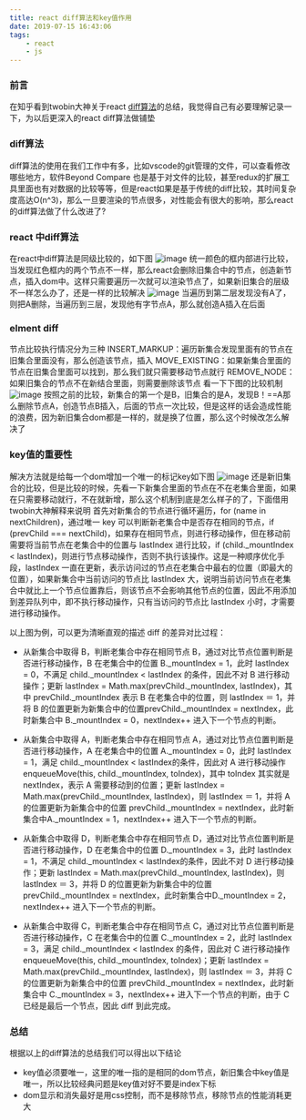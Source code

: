 ```yaml
---
title: react diff算法和key值作用
date: 2019-07-15 16:43:06
tags:
    - react
    - js
---
```

### 前言
在知乎看到twobin大神关于react [diff算法](https://zhuanlan.zhihu.com/p/20346379)的总结，我觉得自己有必要理解记录一下，为以后更深入的react diff算法做铺垫

### diff算法
diff算法的使用在我们工作中有多，比如vscode的git管理的文件，可以查看修改哪些地方，软件Beyond Compare 也是基于对文件的比较，甚至redux的扩展工具里面也有对数据的比较等等，但是react如果是基于传统的diff比较，其时间复杂度高达O(n^3)，那么一旦要渲染的节点很多，对性能会有很大的影响，那么react的diff算法做了什么改进了?

### react 中diff算法
在react中diff算法是同级比较的，如下图
![image](https://user-images.githubusercontent.com/20452750/61574159-e952ce80-aaed-11e9-8fbd-e9c18fe62c34.png)
统一颜色的框内部进行比较，当发现红色框内的两个节点不一样，那么react会删除旧集合中的节点，创造新节点，插入dom中。这样只需要遍历一次就可以渲染节点了，如果新旧集合的层级不一样怎么办了，还是一样的比较解决
![image](https://user-images.githubusercontent.com/20452750/61574226-1784de00-aaef-11e9-9b57-6cbef865d472.png)
当遍历到第二层发现没有A了，则把A删除，当遍历到三层，发现他有字节点A，那么就创造A插入在后面

### elment diff
节点比较执行情况分为三种
INSERT_MARKUP：遍历新集合发现里面有的节点在旧集合里面没有，那么创造该节点，插入
MOVE_EXISTING：如果新集合里面的节点在旧集合里面可以找到，那么我们就只需要移动节点就行
REMOVE_NODE：如果旧集合的节点不在新结合里面，则需要删除该节点
看一下下图的比较机制
![image](https://user-images.githubusercontent.com/20452750/61574219-f45a2e80-aaee-11e9-82d8-ac33fc320847.png)
按照之前的比较，新集合的第一个是B，旧集合的是A，发现B！==A那么删除节点A，创造节点B插入，后面的节点一次比较，但是这样的话会造成性能的浪费，因为新旧集合dom都是一样的，就是换了位置，那么这个时候改怎么解决了

### key值的重要性
解决方法就是给每一个dom增加一个唯一的标记key如下图
![image](https://user-images.githubusercontent.com/20452750/61574268-b27db800-aaef-11e9-8886-2b925aa49daa.png)
还是新旧集合的比较，但是比较的时候，先看一下新集合里面的节点在不在老集合里面，如果在只需要移动就行，不在就新增，那么这个机制到底是怎么样子的了，下面借用twobin大神解释来说明
首先对新集合的节点进行循环遍历，for (name in nextChildren)，通过唯一 key 可以判断新老集合中是否存在相同的节点，if (prevChild === nextChild)，如果存在相同节点，则进行移动操作，但在移动前需要将当前节点在老集合中的位置与 lastIndex 进行比较，if (child._mountIndex < lastIndex)，则进行节点移动操作，否则不执行该操作。这是一种顺序优化手段，lastIndex 一直在更新，表示访问过的节点在老集合中最右的位置（即最大的位置），如果新集合中当前访问的节点比 lastIndex 大，说明当前访问节点在老集合中就比上一个节点位置靠后，则该节点不会影响其他节点的位置，因此不用添加到差异队列中，即不执行移动操作，只有当访问的节点比 lastIndex 小时，才需要进行移动操作。

以上图为例，可以更为清晰直观的描述 diff 的差异对比过程：

- 从新集合中取得 B，判断老集合中存在相同节点 B，通过对比节点位置判断是否进行移动操作，B 在老集合中的位置 B._mountIndex = 1，此时 lastIndex = 0，不满足 child._mountIndex < lastIndex 的条件，因此不对 B 进行移动操作；更新 lastIndex = Math.max(prevChild._mountIndex, lastIndex)，其中 prevChild._mountIndex 表示 B 在老集合中的位置，则 lastIndex ＝ 1，并将 B 的位置更新为新集合中的位置prevChild._mountIndex = nextIndex，此时新集合中 B._mountIndex = 0，nextIndex++ 进入下一个节点的判断。

- 从新集合中取得 A，判断老集合中存在相同节点 A，通过对比节点位置判断是否进行移动操作，A 在老集合中的位置 A._mountIndex = 0，此时 lastIndex = 1，满足 child._mountIndex < lastIndex的条件，因此对 A 进行移动操作enqueueMove(this, child._mountIndex, toIndex)，其中 toIndex 其实就是 nextIndex，表示 A 需要移动到的位置；更新 lastIndex = Math.max(prevChild._mountIndex, lastIndex)，则 lastIndex ＝ 1，并将 A 的位置更新为新集合中的位置 prevChild._mountIndex = nextIndex，此时新集合中A._mountIndex = 1，nextIndex++ 进入下一个节点的判断。

- 从新集合中取得 D，判断老集合中存在相同节点 D，通过对比节点位置判断是否进行移动操作，D 在老集合中的位置 D._mountIndex = 3，此时 lastIndex = 1，不满足 child._mountIndex < lastIndex的条件，因此不对 D 进行移动操作；更新 lastIndex = Math.max(prevChild._mountIndex, lastIndex)，则 lastIndex ＝ 3，并将 D 的位置更新为新集合中的位置 prevChild._mountIndex = nextIndex，此时新集合中D._mountIndex = 2，nextIndex++ 进入下一个节点的判断。

- 从新集合中取得 C，判断老集合中存在相同节点 C，通过对比节点位置判断是否进行移动操作，C 在老集合中的位置 C._mountIndex = 2，此时 lastIndex = 3，满足 child._mountIndex < lastIndex 的条件，因此对 C 进行移动操作 enqueueMove(this, child._mountIndex, toIndex)；更新 lastIndex = Math.max(prevChild._mountIndex, lastIndex)，则 lastIndex ＝ 3，并将 C 的位置更新为新集合中的位置 prevChild._mountIndex = nextIndex，此时新集合中 C._mountIndex = 3，nextIndex++ 进入下一个节点的判断，由于 C 已经是最后一个节点，因此 diff 到此完成。

### 总结
根据以上的diff算法的总结我们可以得出以下结论
- key值必须要唯一，这里的唯一指的是相同的dom节点，新旧集合中key值是唯一，所以比较经典问题是key值对好不要是index下标
- dom显示和消失最好是用css控制，而不是移除节点，移除节点的性能消耗更大